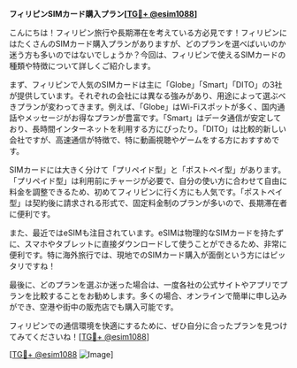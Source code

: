 **フィリピンSIMカード購入プラン[[TG💪+ @esim1088](https://t.me/s/esim1088)]**

こんにちは！フィリピン旅行や長期滞在を考えている方必見です！フィリピンにはたくさんのSIMカード購入プランがありますが、どのプランを選べばいいのか迷う方も多いのではないでしょうか？今回は、フィリピンで使えるSIMカードの種類や特徴について詳しくご紹介します。

まず、フィリピンで人気のSIMカードは主に「Globe」「Smart」「DITO」の3社が提供しています。それぞれの会社には異なる強みがあり、用途によって選ぶべきプランが変わってきます。例えば、「Globe」はWi-Fiスポットが多く、国内通話やメッセージがお得なプランが豊富です。「Smart」はデータ通信が安定しており、長時間インターネットを利用する方にぴったり。「DITO」は比較的新しい会社ですが、高速通信が特徴で、特に動画視聴やゲームをする方におすすめです。

SIMカードには大きく分けて「プリペイド型」と「ポストペイ型」があります。「プリペイド型」は利用前にチャージが必要で、自分の使い方に合わせて自由に料金を調整できるため、初めてフィリピンに行く方にも人気です。「ポストペイ型」は契約後に請求される形式で、固定料金制のプランが多いので、長期滞在者に便利です。

また、最近ではeSIMも注目されています。eSIMは物理的なSIMカードを持たずに、スマホやタブレットに直接ダウンロードして使うことができるため、非常に便利です。特に海外旅行では、現地でのSIMカード購入が面倒という方にはピッタリですね！

最後に、どのプランを選ぶか迷った場合は、一度各社の公式サイトやアプリでプランを比較することをお勧めします。多くの場合、オンラインで簡単に申し込みができ、空港や街中の販売店でも購入可能です。

フィリピンでの通信環境を快適にするために、ぜひ自分に合ったプランを見つけてみてくださいね！[[TG💪+ @esim1088](https://t.me/s/esim1088)]

[[TG💪+ @esim1088](https://t.me/s/esim1088) ![Image](https://i.postimg.cc/Y0z9fWf4/image.png)]